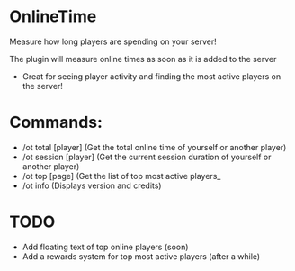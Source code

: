 # OnlineTime
Measure how long players are spending on your server!

The plugin will measure online times as soon as it is added to the server

- Great for seeing player activity and finding the most active players on the server!

# Commands:
- /ot total [player]  (Get the total online time of yourself or another player)
- /ot session [player] (Get the current session duration of yourself or another player)
- /ot top [page] (Get the list of top most active players_
- /ot info (Displays version and credits)

# TODO
- Add floating text of top online players (soon)
- Add a rewards system for top most active players (after a while)


